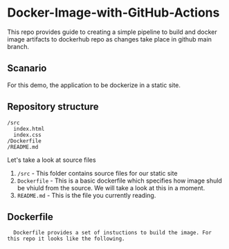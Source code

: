 # Docker-Image-with-GitHub-Actions
  This repo provides guide to creating a simple pipeline to build and docker image artifacts to dockerhub repo as changes take place in github main branch.
  
## Scanario
 For this demo, the application to be dockerize in a static site.
 
## Repository structure
 ```
 /src
   index.html
   index.css
 /Dockerfile
 /README.md
 ```
Let's take a look at source files
 1. ```/src``` - This folder contains source files for our static site
 1. ```Dockerfile``` - This is a basic dockerfile which specifies how image shuld be vhiuld from the source. We will take a look at this in a moment.
 3. ```README.md``` - This is the file you currently reading.
 
 ## Dockerfile
      Dockerfile provides a set of instuctions to build the image. For this repo it looks like the following.
